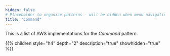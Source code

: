 ```yaml
---
hidden: false
# Placeholder to organize patterns - will be hidden when menu navigation becomes untenable
title: "Command"
---
```

This is a list of AWS implementations for the _Command_ pattern.

{{% children   style="h4" depth="2" description="true" showhidden="true" %}}